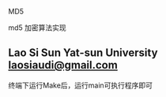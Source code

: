 MD5

md5 加密算法实现

Lao Si Sun Yat-sun University
laosiaudi@gmail.com
--------------------------------
终端下运行Make后，运行main可执行程序即可
